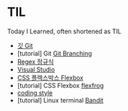 # TIL
Today I Learned, often shortened as TIL

- [깃 Git](/Git.md)
- [tutorial] Git [Git Branching](https://learngitbranching.js.org/?locale=ko)
- [Regex 정규식](/regex.md)
- [Visual Studio](/vscode.md)
- [CSS 플렉스박스 Flexbox](/flexbox.md)
- [tutorial] CSS Flexbox [flexfrog](https://flexboxfroggy.com/)
- [coding style](/styleguide.md)
- [tutorial] Linux terminal [Bandit](https://overthewire.org/wargames/bandit/)
